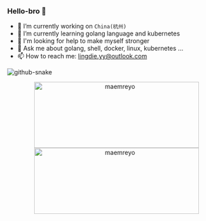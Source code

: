 ### Hello-bro 👋

- 🔭 I’m currently working on `China(杭州)`
- 🌱 I’m currently learning golang language and kubernetes
- 🤔 I'm looking for help to make myself stronger
- 💬 Ask me about golang, shell, docker, linux, kubernetes ...
- 📫 How to reach me: lingdie.yy@outlook.com

<picture>
  <source media="(prefers-color-scheme: dark)" srcset="github-snake-dark.svg" />
  <source media="(prefers-color-scheme: light)" srcset="github-snake.svg" />
  <img alt="github-snake" src="github-snake.svg" />
</picture>

<p align="center">
	<img src="https://github-readme-stats-git-masterrstaa-rickstaa.vercel.app/api?username=lingdie&theme=dracula&show_icons=true" alt="maemreyo" width="380" height="152" />
	<img src="http://github-readme-streak-stats.herokuapp.com?user=lingdie&theme=dracula&hide_border=false" alt="maemreyo" width="380" height="152"/>
</p>
